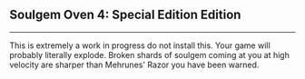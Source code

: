 ## Soulgem Oven 4: Special Edition Edition
--------

This is extremely a work in progress do not install this. Your game will probably literally explode. Broken shards of soulgem coming at you at high velocity are sharper than Mehrunes' Razor you have been warned.

